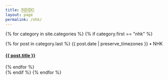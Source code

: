 ```yaml
---
title: 🄽🄷🄺
layout: page
permalink: /nhk/
---
```

{% for category in site.categories %}
  {% if category.first == "nhk" %}
  <div>
    {% for post in category.last %}
    <span class="postdate">{{ post.date | preserve_timezones }}</span> • <span class="author">NHK</span>
    <h4><a href="{{site.url}}{{site.baseurl}}{{ post.url }}">{{ post.title }}</a></h4>
    {% endfor %}
  </div>
  {% endif %}
{% endfor %}

